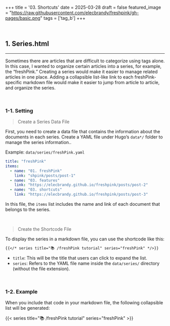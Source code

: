 +++
title = '03. Shortcuts'
date = 2025-03-28
draft = false
featured_image = "https://raw.githubusercontent.com/elecbrandy/freshpink/gh-pages/basic.png"
tags = ['tag_b']
+++

<br>

## 1. Series.html
____
Sometimes there are articles that are difficult to categorize using tags alone. In this case, I wanted to organize certain articles into a series, for example, the “freshPink.” Creating a series would make it easier to manage related articles in one place. Adding a collapsible list-like link to each freshPink-specific markdown file would make it easier to jump from article to article, and organize the series.  

<br>

### 1-1. Setting

> Create a Series Data File

First, you need to create a data file that contains the information about the documents in each series. Create a YAML file under Hugo’s `data*/` folder to manage the series information..

Example: `data/series/freshPink.yaml`

``` yaml
title: "freshPink"
items:
  - name: "01. freshPink"
    link: "shpink/posts/post-1"
  - name: "03. features"
    link: "https://elecbrandy.github.io/freshpink/posts/post-2"
  - name: "03. shortcuts"
    link: "https://elecbrandy.github.io/freshpink/posts/post-3"
```

In this file, the `items` list includes the name and link of each document that belongs to the series.

<br>

> Create the Shortcode File

To display the series in a markdown file, you can use the shortcode like this:

``` markdown
{{</* series title="📚 /freshPink tutorial" series="freshPink" */>}}
```

- `title`: This will be the title that users can click to expand the list.
- `series`: Refers to the YAML file name inside the `data/series/` directory (without the file extension).

<br>

### 1-2. Example
When you include that code in your markdown file, the following collapsible list will be generated:

{{< series title="📚 /freshPink tutorial" series="freshPink" >}}

<br>
<br>
